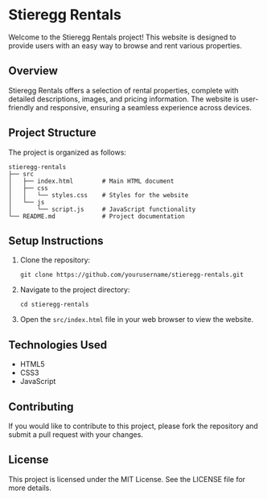 # Stieregg Rentals

Welcome to the Stieregg Rentals project! This website is designed to provide users with an easy way to browse and rent various properties.

## Overview

Stieregg Rentals offers a selection of rental properties, complete with detailed descriptions, images, and pricing information. The website is user-friendly and responsive, ensuring a seamless experience across devices.

## Project Structure

The project is organized as follows:

```
stieregg-rentals
├── src
│   ├── index.html        # Main HTML document
│   ├── css
│   │   └── styles.css    # Styles for the website
│   └── js
│       └── script.js     # JavaScript functionality
└── README.md             # Project documentation
```

## Setup Instructions

1. Clone the repository:
   ```
   git clone https://github.com/yourusername/stieregg-rentals.git
   ```

2. Navigate to the project directory:
   ```
   cd stieregg-rentals
   ```

3. Open the `src/index.html` file in your web browser to view the website.

## Technologies Used

- HTML5
- CSS3
- JavaScript

## Contributing

If you would like to contribute to this project, please fork the repository and submit a pull request with your changes.

## License

This project is licensed under the MIT License. See the LICENSE file for more details.